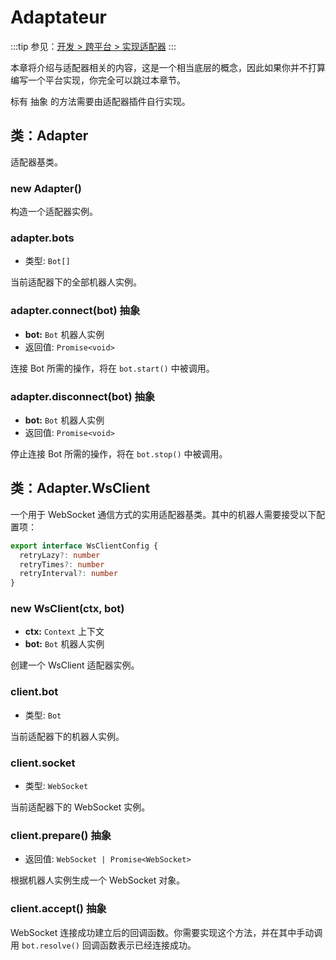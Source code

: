 # Adaptateur

:::tip
参见：[开发 > 跨平台 > 实现适配器](../../guide/adapter/adapter.md)
:::

本章将介绍与适配器相关的内容，这是一个相当底层的概念，因此如果你并不打算编写一个平台实现，你完全可以跳过本章节。

标有 <badge>抽象</badge> 的方法需要由适配器插件自行实现。

## 类：Adapter

适配器基类。

### new Adapter()

构造一个适配器实例。

### adapter.bots

- 类型: `Bot[]`

当前适配器下的全部机器人实例。

### adapter.connect(bot) <badge>抽象</badge>

- **bot:** `Bot` 机器人实例
- 返回值: `Promise<void>`

连接 Bot 所需的操作，将在 `bot.start()` 中被调用。

### adapter.disconnect(bot) <badge>抽象</badge>

- **bot:** `Bot` 机器人实例
- 返回值: `Promise<void>`

停止连接 Bot 所需的操作，将在 `bot.stop()` 中被调用。

## 类：Adapter.WsClient

一个用于 WebSocket 通信方式的实用适配器基类。其中的机器人需要接受以下配置项：

```ts
export interface WsClientConfig {
  retryLazy?: number
  retryTimes?: number
  retryInterval?: number
}
```

### new WsClient(ctx, bot)

- **ctx:** `Context` 上下文
- **bot:** `Bot` 机器人实例

创建一个 WsClient 适配器实例。

### client.bot

- 类型: `Bot`

当前适配器下的机器人实例。

### client.socket

- 类型: `WebSocket`

当前适配器下的 WebSocket 实例。

### client.prepare() <badge>抽象</badge>

- 返回值: `WebSocket | Promise<WebSocket>`

根据机器人实例生成一个 WebSocket 对象。

### client.accept() <badge>抽象</badge>

WebSocket 连接成功建立后的回调函数。你需要实现这个方法，并在其中手动调用 `bot.resolve()` 回调函数表示已经连接成功。
